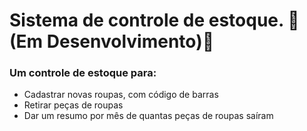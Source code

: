 # Sistema de controle de estoque. 🚧(Em Desenvolvimento)🚧
### Um controle de estoque para:

- Cadastrar novas roupas, com código de barras
- Retirar peças de roupas
- Dar um resumo por mês de quantas peças de roupas saíram
